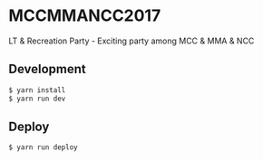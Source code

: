 # MCCMMANCC2017
LT & Recreation Party - Exciting party among MCC & MMA & NCC

## Development
```bash
$ yarn install
$ yarn run dev
```

## Deploy
```bash
$ yarn run deploy
```
